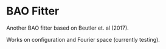 # BAO Fitter

Another BAO fitter based on Beutler et. al (2017).

Works on configuration and Fourier space (currently testing).
